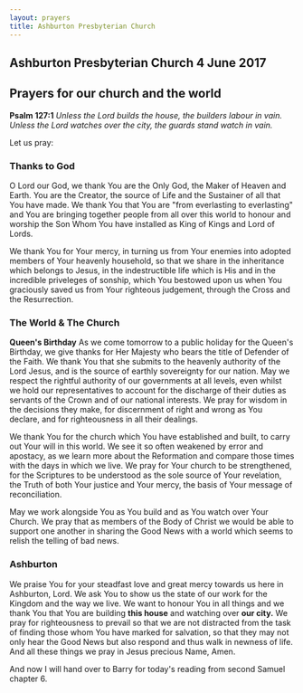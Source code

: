 ```yaml
---
layout: prayers
title: Ashburton Presbyterian Church
---
```

## Ashburton Presbyterian Church 4 June 2017 

## Prayers for our church and the world

__Psalm 127:1__ _Unless the Lord builds the house, the builders labour in vain. Unless the Lord watches over the city, the guards stand watch in vain._

Let us pray:
### Thanks to God
O Lord our God, we thank You are the Only God, the Maker of Heaven and Earth. You are the Creator, the source of Life and the Sustainer of all that You have made. We thank You that You are "from everlasting to everlasting" and You are bringing together people from all over this world to honour and worship the Son Whom You have installed as King of Kings and Lord of Lords. 

We thank You for Your mercy, in turning us from Your enemies into adopted members of Your heavenly household, so that we share in the inheritance which belongs to Jesus, in the indestructible life which is His and in the incredible priveleges of sonship, which You bestowed upon us when You graciously saved us from Your righteous judgement, through the Cross and the Resurrection.

### The World & The Church
__Queen's Birthday__
As we come tomorrow to a public holiday for the Queen's Birthday, we give thanks for Her Majesty who bears the title of Defender of the Faith. We thank You that she submits to the heavenly authority of the Lord Jesus, and is the source of earthly sovereignty for our nation. May we respect the rightful authority of our governments at all levels, even whilst we hold our representatives to account for the discharge of their duties as servants of the Crown and of our national interests. We pray for wisdom in the decisions they make, for discernment of right and wrong as You declare, and for righteousness in all their dealings.  

We thank You for the church which You have established and built, to carry out Your will in this world. We see it so often weakened by error and apostacy, as we learn more about the Reformation and compare those times with the days in which we live. We pray for Your church to be strengthened, for the Scriptures to be understood as the sole source of Your revelation, the Truth of both Your justice and Your mercy, the basis of Your message of reconciliation. 

May we work alongside You as You build and as You watch over Your Church. We pray that as members of the Body of Christ we would be able to support one another in sharing the Good News with a world which seems to relish the telling of bad news. 

### Ashburton
We praise You for your steadfast love and great mercy towards us here in Ashburton, Lord. We ask You to show us the state of our work for the Kingdom and the way we live. We want to honour You in all things and we thank You that You are building **this house** and watching over **our city.** We pray for righteousness to prevail so that we are not distracted from the task of finding those whom You have marked for salvation, so that they may not only hear the Good News but also respond and thus walk in newness of life. And all these things we pray in Jesus precious Name, Amen.

And now I will hand over to Barry for today's reading from second Samuel chapter 6.



